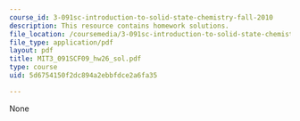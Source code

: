 ```yaml
---
course_id: 3-091sc-introduction-to-solid-state-chemistry-fall-2010
description: This resource contains homework solutions.
file_location: /coursemedia/3-091sc-introduction-to-solid-state-chemistry-fall-2010/5d6754150f2dc894a2ebbfdce2a6fa35_MIT3_091SCF09_hw26_sol.pdf
file_type: application/pdf
layout: pdf
title: MIT3_091SCF09_hw26_sol.pdf
type: course
uid: 5d6754150f2dc894a2ebbfdce2a6fa35

---
```

None